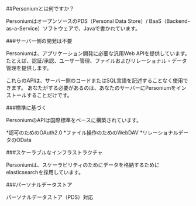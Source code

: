 ##Personiumとは何ですか？

PersoniumはオープンソースのPDS（Personal Data Store）/ BaaS（Backend-as-a-Service）ソフトウェアで、Javaで書かれています。


###サーバー側の開発は不要

Personiumは、アプリケーション開発に必要な汎用Web APIを提供しています。 たとえば、認証/承認、ユーザー管理、ファイルおよびリレーショナル・データ管理を提供します。

これらのAPIは、サーバー側のコードまたはSQL言語を記述することなく使用できます。
あなたがする必要があるのは、あなたのサーバーにPersoniumをインストールすることだけです。


###標準に基づく

PersoniumのAPIは国際標準をベースに構築されています。

*認可のためのOAuth2.0
*ファイル操作のためのWebDAV
*リレーショナルデータのOData

###スケーラブルなインフラストラクチャ

Personiumは、スケーラビリティのためにデータを格納するためにelasticsearchを採用しています。

###パーソナルデータストア

パーソナルデータストア（PDS）対応
